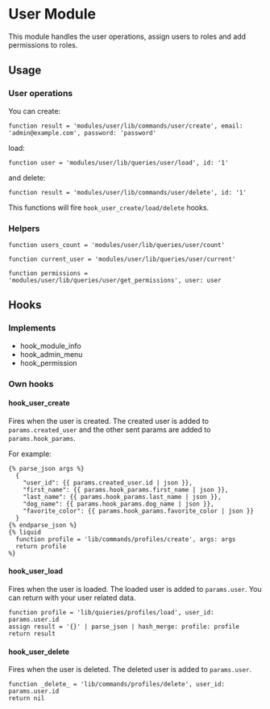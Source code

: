 # User Module

This module handles the user operations, assign users to roles and add permissions to roles.

## Usage

### User operations
You can create:
```
function result = 'modules/user/lib/commands/user/create', email: 'admin@example.com', password: 'password'
```
load:
```
function user = 'modules/user/lib/queries/user/load', id: '1'
```
and delete:
```
function result = 'modules/user/lib/commands/user/delete', id: '1'
```
This functions will fire `hook_user_create/load/delete` hooks.

### Helpers
```
function users_count = 'modules/user/lib/queries/user/count'
```
```
function current_user = 'modules/user/lib/queries/user/current'
```
```
function permissions = 'modules/user/lib/queries/user/get_permissions', user: user
```
## Hooks

### Implements
- hook_module_info
- hook_admin_menu
- hook_permission

### Own hooks

#### hook_user_create
Fires when the user is created. The created user is added to `params.created_user` and the other sent params are added to `params.hook_params`.

For example:
```
{% parse_json args %}
  {
    "user_id": {{ params.created_user.id | json }},
    "first_name": {{ params.hook_params.first_name | json }},
    "last_name": {{ params.hook_params.last_name | json }},
    "dog_name": {{ params.hook_params.dog_name | json }},
    "favorite_color": {{ params.hook_params.favorite_color | json }}
  }
{% endparse_json %}
{% liquid
  function profile = 'lib/commands/profiles/create', args: args
  return profile
%}
```

#### hook_user_load
Fires when the user is loaded. The loaded user is added to `params.user`. You can return with your user related data. 

```
function profile = 'lib/quieries/profiles/load', user_id: params.user.id
assign result = '{}' | parse_json | hash_merge: profile: profile
return result
```

#### hook_user_delete
Fires when the user is deleted. The deleted user is added to `params.user`.

```
function _delete_ = 'lib/commands/profiles/delete', user_id: params.user.id
return nil
```
